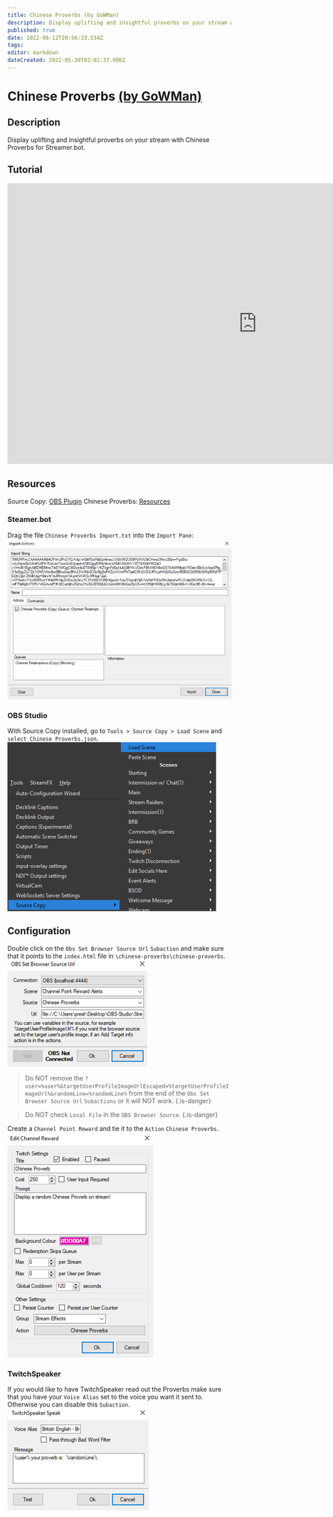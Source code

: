 ```yaml
---
title: Chinese Proverbs (by GoWMan)
description: Display uplifting and insightful proverbs on your stream with Chinese Proverbs for Streamer.bot.
published: true
date: 2022-06-12T20:56:33.534Z
tags: 
editor: markdown
dateCreated: 2022-05-30T02:02:37.906Z
---
```


# Chinese Proverbs [(by GoWMan)](https://www.twitch.tv/gowman)

## Description
Display uplifting and insightful proverbs on your stream with Chinese Proverbs for Streamer.bot.

## Tutorial
<iframe width="1120" height="630" src="https://www.youtube.com/embed/_pOmqxTcqhs" title="YouTube video player" frameborder="0" allow="accelerometer; autoplay; clipboard-write; encrypted-media; gyroscope; picture-in-picture" allowfullscreen></iframe>

## Resources
Source Copy:  [OBS Plugin](https://obsproject.com/forum/resources/source-copy.1261/)
Chinese Proverbs:  [Resources](/overlays/chinese-proverbs/files/chinese-proverbs.zip)

### Steamer.bot
Drag the file `Chinese Proverbs Import.txt` into the `Import Pane`:
![birthday-extension-import](/overlays/chinese-proverbs/images/chinese-proverbs-import.png)

### OBS Studio
With Source Copy installed, go to `Tools > Source Copy > Load Scene` and `select Chinese Proverbs.json`.
![chinese-proverbs-import](/overlays/chinese-proverbs/images/chinese-proverbs-source-copy.png)

## Configuration
Double click on the `Obs Set Browser Source Url` `Subaction` and make sure that it points to the `index.html` file in `\chinese-proverbs\chinese-proverbs`.
![chinese-proverbs-set-browser-source-url](/overlays/chinese-proverbs/images/chinese-proverbs-set-browser-source-url.png)

>Do NOT remove the `?user=%user%&targetUserProfileImageUrlEscaped=%targetUserProfileImageUrl%&randomLine=%randomLine%` from the end of the `Obs Set Browser Source Url` `Subactions` or it will NOT work.
{.is-danger}

>Do NOT check `Local File` in the `OBS Browser Source`.
{.is-danger}

Create a `Channel Point Reward` and tie it to the `Action` `Chinese Proverbs`.
![chinese-proverbs-channel-point-reward](/overlays/chinese-proverbs/images/chinese-proverbs-channel-point-reward.png)

### TwitchSpeaker
If you would like to have TwitchSpeaker read out the Proverbs make sure that you have your `Voice Alias` set to the voice you want it sent to.  Otherwise you can disable this `Subaction`.
![chinese-proverbs-twitch-speaker](/overlays/chinese-proverbs/images/chinese-proverbs-twitch-speaker.png)